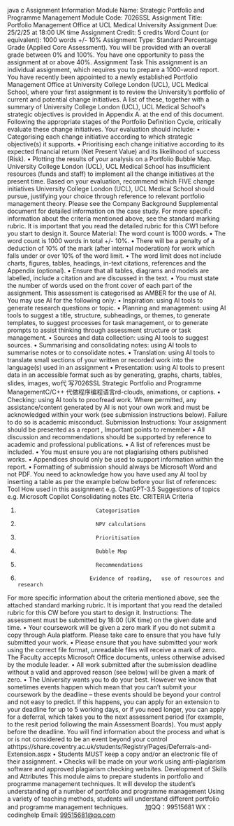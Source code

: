 java c
Assignment Information
Module Name: Strategic Portfolio and Programme Management
Module Code: 7026SSL
Assignment Title: Portfolio Management Office at UCL Medical University
Assignment Due: 25/2/25 at 18:00 UK time
Assignment Credit: 5 credits
Word Count (or equivalent): 1000 words +/- 10%
Assignment Type: Standard
Percentage Grade (Applied Core Assessment). You will be provided with an overall grade between 0% and 100%. You have one opportunity to pass the assignment at or above 40%.
Assignment Task
This assignment   is an individual assignment, which   requires you to   prepare a   1000-word   report.
You   have   recently   been appointed to a   newly established   Portfolio   Management Office at University College London (UCL),   UCL Medical School, where your first assignment   is to   review the   University’s   portfolio of current and potential change   initiatives. A list   of these,   together with a   summary of University College   London (UCL), UCL   Medical School's   strategic   objectives   is provided   in Appendix A. at the end of this document.
Following the appropriate stages of the Portfolio   Definition Cycle, critically evaluate these change   initiatives. Your evaluation should   include:
•             Categorising each change initiative   according to which strategic objective(s) it supports.
•             Prioritising each change initiative according to its expected financial   return   (Net   Present   Value) and   its likelihood of success   (Risk).
•             Plotting the results of your analysis on a   Portfolio   Bubble   Map.
University College London (UCL),   UCL Medical School   has   insufficient   resources (funds and   staff) to   implement all the change   initiatives at the   present time.   Based on your evaluation, recommend which   FIVE change   initiatives   University College   London (UCL),   UCL Medical School should   pursue, justifying your choice through reference to   relevant   portfolio   management theory. Please see the Company Background   Supplemental document for   detailed information on the case study.
For more specific   information about the criteria   mentioned above, see the   standard   marking rubric.   It is   important that you read the detailed   rubric for this   CW1   before   you   start   to   design   it.
Source   Material:
The word count   is   1000 words.
•             The word count   is   1000   words   in   total   +/-   10%.
•             There will   be a   penalty of a deduction   of   10% of the   mark   (after   internal   moderation)   for work   which falls under or over   10% of the word   limit.
•             The word   limit does   not   include charts, figures, tables,   headings,   in-text   citations,   references   and   the   Appendix   (optional).
•             Ensure that all tables,   diagrams   and   models are   labelled,   include   a   citation   and   are   discussed   in the   text.
•             You   must state the   number of words used on   the   front   cover of   each   part   of   the   assignment.
This assessment   is categorised as AMBER for the use of AI.
You   may use AI for the following only:
•             Inspiration:   using AI tools to generate   research questions or topic.
•             Planning and   management:   using AI tools to suggest a title, structure, subheadings,   or themes,   to generate templates, to suggest   processes for task management, or to generate   prompts   to assist thinking through assessment structure or task   management.
•             Sources and data collection:   using AI tools to suggest sources.
•             Summarising and consolidating   notes:   using AI tools to summarise   notes or to consolidate   notes.
•          Translation:   using AI tools   to   translate   small   sections   of your written   or   recorded work   into   the   language(s)   used   in an assignment
•             Presentation: using AI tools to   present data   in an   accessible format   such   as   by   generating,   graphs, charts, tables, slides, images, wo代 写7026SSL Strategic Portfolio and Programme ManagementC/C++
代做程序编程语言rd-clouds, animations, or captions.
•             Checking: using AI tools to   proofread work.
Where   permitted, any assistance/content generated by AI   is   not your own work   and   must   be   acknowledged within your work (see submission   instructions below).   Failure to do so   is   academic   misconduct.
Submission Instructions:
Your assignment should   be   presented as a   report   ,   Important   points to   remember
•             All discussion and   recommendations should be supported   by   reference   to   academic   and   professional publications.
•             A   list of   references   must   be   included.
•             You   must ensure you are not   plagiarising   others   published works.
•             Appendices should only be used   to   support   information within the   report.
•             Formatting of submission should always   be   Microsoft Word   and   not   PDF.
You   need to acknowledge   how you have   used any AI tool by   inserting   a   table   as   per the   example   below   before your list of   references:
Tool                                                           How used in this assignment
e.g. ChatGPT-3.5                         Suggestions of topics
e.g. Microsoft Copilot           Consolidating notes
Etc.
CRITERIA
Criteria
1.                              Categorisation
2.                              NPV calculations
3.                              Prioritisation
4.                              Bubble Map
5.                              Recommendations
6.                            Evidence of reading,   use of resources and research
For more specific   information about the criteria   mentioned above, see the   attached   standard   marking   rubric.   It is   important that you read the detailed   rubric for this   CW   before you   start   to   design   it.
Instructions:
The assessment must   be submitted   by   18:00 (UK time) on the   given   date and   time.
•          Your   coursework will   be   given   a   zero   mark   if you   do   not submit   a   copy   through   Aula   platform.   Please take care to ensure that you have   fully   submitted   your work.
•             Please ensure that you   have submitted your work using the   correct file format,   unreadable   files will receive a   mark of zero. The   Faculty accepts   Microsoft Office documents,   unless   otherwise advised   by the   module   leader.
•          All work submitted   after the   submission   deadline   without   a   valid   and   approved   reason   (see   below) will   be given a   mark of   zero.
•          The   University wants you to do your best.   However we   know that   sometimes events   happen      which   mean that you can’t submit your coursework by the   deadline   –   these   events   should   be   beyond your control and   not easy to   predict.       If this   happens, you can apply for an extension      to your deadline for up to 5 working days,   or   if you   need   longer, you can   apply   for   a   deferral,   which takes you to the next assessment period   (for example,   to   the   resit   period following   the      main Assessment Boards). You   must apply before the deadline.
You will find   information about the   process and what   is or is   not   considered to   be   an   event   beyond   your   control   athttps://share.coventry.ac.uk/students/Registry/Pages/Deferrals-and-Extension.aspx
•             Students   MUST   keep a copy and/or an electronic file   of their assignment.
•             Checks will be   made on your work using anti-plagiarism software   and   approved   plagiarism   checking websites.
Development of Skills and Attributes
This   module aims to   prepare students in   portfolio and   programme      management techniques.   It will   develop the student’s understanding of a number of   portfolio   and   programme   management
Using a variety of teaching   methods, students will understand   different   portfolio and   programme   management techniques.
            
加QQ：99515681  WX：codinghelp  Email: 99515681@qq.com
